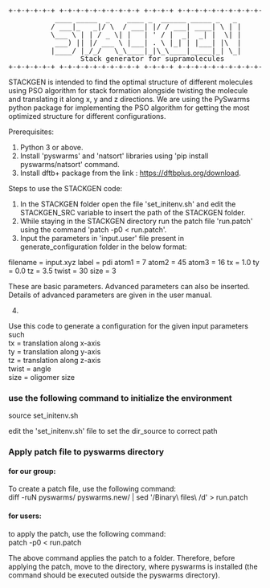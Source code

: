 <pre>
+-+-+-+-+-+ +-+-+-+-+-+-+-+-+-+ +-+-+-+ +-+-+-+-+-+-+-+-+-+-+-+-+-+-+
           ____ _____  _    ____ _  ______ _____ _   _
          / ___|_   _|/ \  / ___| |/ / ___| ____| \ | |
          \___ \ | | / _ \| |   | ' / |  _|  _| |  \| |
           ___) || |/ ___ \ |___| . \ |_| | |___| |\  |
          |____/ |_/_/   \_\____|_|\_\____|_____|_| \_|
                 Stack generator for supramolecules
+-+-+-+-+-+ +-+-+-+-+-+-+-+-+-+ +-+-+-+ +-+-+-+-+-+-+-+-+-+-+-+-+-+-+
</pre>

STACKGEN is intended to find the optimal structure of different molecules using PSO algorithm for stack formation alongside twisting the molecule and translating it along x, y and z directions. We are using the PySwarms python package for implementing the PSO algorithm for getting the most optimized structure for different configurations.

Prerequisites:

1. Python 3 or above.
2. Install 'pyswarms' and 'natsort' libraries using 'pip install pyswarms/natsort' command.
3. Install dftb+ package from the link : https://dftbplus.org/download.

Steps to use the STACKGEN code:

1. In the STACKGEN folder open the file 'set_initenv.sh' and edit the STACKGEN_SRC variable to insert the path of the STACKGEN folder.
2. While staying in the STACKGEN directory run the patch file 'run.patch' using the command 'patch -p0 < run.patch'.
3. Input the parameters in 'input.user' file present in generate_configuration folder in the below format:

filename = input.xyz
label = pdi
atom1 = 7
atom2 = 45
atom3 = 16
tx = 1.0
ty = 0.0
tz = 3.5
twist = 30
size = 3

These are basic parameters. Advanced parameters can also be inserted. Details of advanced parameters are given in the user manual.

4. 


Use this code to generate a configuration for the given input parameters such <br />
tx = translation along x-axis <br />
ty = translation along y-axis <br />
tz = translation along z-axis <br />
twist = angle <br />
size = oligomer size 

### use the following command to initialize the environment 

source set_initenv.sh  

edit the 'set_initenv.sh' file to set the dir_source to correct path  


### Apply patch file to pyswarms directory 

#### for our group: 
To create a patch file, use the following command:  
diff -ruN pyswarms/ pyswarms.new/ | sed '/Binary\ files\ /d'   > run.patch

#### for users: 
to apply the patch, use the following command:  
patch -p0 < run.patch 

The above command applies the patch to a folder. Therefore, before applying the patch, move to the directory, where
pyswarms is installed (the command should be executed outside the pyswarms directory). 





